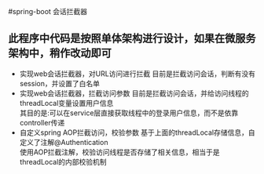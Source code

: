 #spring-boot 会话拦截器

## 此程序中代码是按照单体架构进行设计，如果在微服务架构中，稍作改动即可
- 实现web会话拦截器，对URL访问进行拦截
    目前是拦截访问会话，判断有没有session，并设置了白名单
- 实现web会话拦截器，拦截访问参数
    目前是拦截访问会话，并给访问线程的threadLocal变量设置用户信息  
    其目的是:可以在service层直接获取线程中的登录用户信息，而不是依靠controller传递  
- 自定义spring AOP拦截访问，校验参数
    基于上面的threadLocal存储信息，自定义了注解@Authentication  
    使用AOP拦截注解，校验访问线程是否存储了相关信息，相当于是threadLocal的内部校验机制